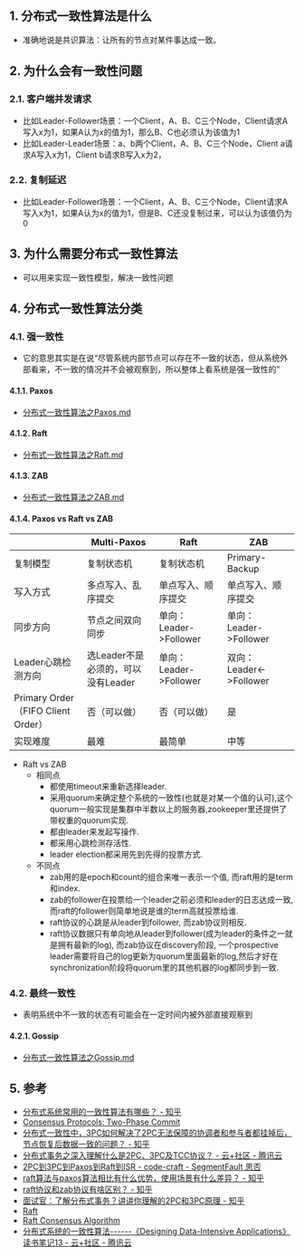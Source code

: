 ## 1. 分布式一致性算法是什么
- 准确地说是共识算法：让所有的节点对某件事达成一致。
## 2. 为什么会有一致性问题
### 2.1. 客户端并发请求
- 比如Leader-Follower场景：一个Client，A、B、C三个Node，Client请求A写入x为1，如果A认为x的值为1，那么B、C也必须认为该值为1
- 比如Leader-Leader场景：a、b两个Client，A、B、C三个Node，Client a请求A写入x为1，Client b请求B写入x为2，
### 2.2. 复制延迟
- 比如Leader-Follower场景：一个Client，A、B、C三个Node，Client请求A写入x为1，如果A认为x的值为1，但是B、C还没复制过来，可以认为该值仍为0
## 3. 为什么需要分布式一致性算法
- 可以用来实现一致性模型，解决一致性问题
## 4. 分布式一致性算法分类

### 4.1. 强一致性
- 它的意思其实是在说“尽管系统内部节点可以存在不一致的状态，但从系统外部看来，不一致的情况并不会被观察到，所以整体上看系统是强一致性的”
#### 4.1.1. Paxos
- [分布式一致性算法之Paxos.md](分布式一致性算法之Paxos.md)

#### 4.1.2. Raft
- [分布式一致性算法之Raft.md](分布式一致性算法之Raft.md)

#### 4.1.3. ZAB
- [分布式一致性算法之ZAB.md](分布式一致性算法之ZAB.md)

#### 4.1.4. Paxos vs Raft vs ZAB

|                                    |           Multi-Paxos            |         Raft          |          ZAB           |
| ---------------------------------- | -------------------------------- | --------------------- | ---------------------- |
| 复制模型                           | 复制状态机                        | 复制状态机             | Primary-Backup         |
| 写入方式                           | 多点写入、乱序提交                 | 单点写入、顺序提交      | 单点写入、顺序提交       |
| 同步方向                           | 节点之间双向同步                  | 单向：Leader->Follower | 单向：Leader->Follower  |
| Leader心跳检测方向                  | 选Leader不是必须的，可以没有Leader | 单向：Leader->Follower | 双向：Leader<->Follower |
| Primary Order（FIFO Client Order） | 否（可以做）                      | 否（可以做）            | 是                      |
|    实现难度                                |         最难                         |      最简单                 |         中等               |

- Raft vs ZAB
    - 相同点
        - 都使用timeout来重新选择leader.
        - 采用quorum来确定整个系统的一致性(也就是对某一个值的认可),这个quorum一般实现是集群中半数以上的服务器,zookeeper里还提供了带权重的quorum实现.
        - 都由leader来发起写操作.
        - 都采用心跳检测存活性.
        - leader election都采用先到先得的投票方式.
    - 不同点
        - zab用的是epoch和count的组合来唯一表示一个值, 而raft用的是term和index.
        - zab的follower在投票给一个leader之前必须和leader的日志达成一致,而raft的follower则简单地说是谁的term高就投票给谁.
        - raft协议的心跳是从leader到follower, 而zab协议则相反.
        - raft协议数据只有单向地从leader到follower(成为leader的条件之一就是拥有最新的log), 而zab协议在discovery阶段, 一个prospective leader需要将自己的log更新为quorum里面最新的log,然后才好在synchronization阶段将quorum里的其他机器的log都同步到一致.





### 4.2. 最终一致性
- 表明系统中不一致的状态有可能会在一定时间内被外部直接观察到

#### 4.2.1. Gossip
- [分布式一致性算法之Gossip.md](分布式一致性算法之Gossip.md)
## 5. 参考
- [分布式系统常用的一致性算法有哪些？ \- 知乎](https://www.zhihu.com/question/29001093)
- [Consensus Protocols: Two\-Phase Commit](https://www.the-paper-trail.org/post/2008-11-27-consensus-protocols-two-phase-commit/)
- [分布式一致性中，3PC如何解决了2PC无法保障的协调者和参与者都挂掉后，节点恢复后数据一致的问题？ \- 知乎](https://www.zhihu.com/question/264701955)
- [分布式事务之深入理解什么是2PC、3PC及TCC协议？ \- 云\+社区 \- 腾讯云](https://cloud.tencent.com/developer/article/1477464)
- [2PC到3PC到Paxos到Raft到ISR \- code\-craft \- SegmentFault 思否](https://segmentfault.com/a/1190000004474543)
- [raft算法与paxos算法相比有什么优势，使用场景有什么差异？ \- 知乎](https://www.zhihu.com/question/36648084/answer/82332860?utm_source=com.ideashower.readitlater.pro&utm_medium=social&utm_oi=1010072966851362816)
- [raft协议和zab协议有啥区别？ \- 知乎](https://www.zhihu.com/question/28242561/answer/40075530?utm_source=com.ideashower.readitlater.pro)
- [面试官：了解分布式事务？讲讲你理解的2PC和3PC原理 \- 知乎](https://zhuanlan.zhihu.com/p/91263461)
- [Raft](http://thesecretlivesofdata.com/raft/)
- [Raft Consensus Algorithm](https://raft.github.io/)
- [分布式系统的一致性算法\-\-\-\-\-\-《Designing Data\-Intensive Applications》读书笔记13 \- 云\+社区 \- 腾讯云](https://cloud.tencent.com/developer/article/1328695)
